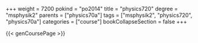 +++
weight = 7200
pokind = "po2014"
title = "physics720"
degree = "msphysik2"
parents = ["physics70a"]
tags = ["msphysik2", "physics720", "physics70a"]
categories = ["course"]
bookCollapseSection = false
+++

{{< genCoursePage >}}
